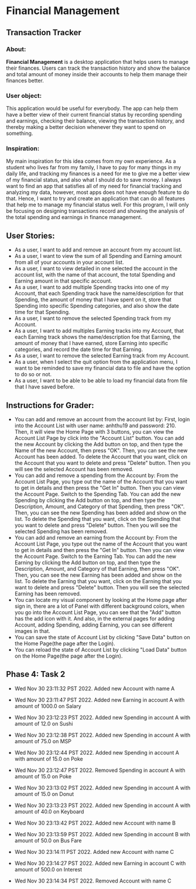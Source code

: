 # Financial Management

## Transaction Tracker

### About:
**Financial Management** is a desktop application that helps users to manage their finances. 
Users can track the transaction history and show the balance and total amount of money inside 
their accounts to help them manage their finances better.

### User object:
This application would be useful for everybody. The app can help them have a better view of
their current financial status by recording spending and earnings, checking their balance, 
viewing the transaction history, and thereby making a better decision whenever they want 
to spend on something.

### Inspiration:
My main inspiration for this idea comes from my own experience. As a student who lives far
from my family, I have to pay for many things in my daily life, and tracking my finances
is a need for me to give me a better view of my financial status, and also what I should
do to save money. I always want to find an app that satisfies all of my need for financial
tracking and analyzing my data, however, most apps does not have enough feature to do that. 
Hence, I want to try and create an application that can do all features that help me to 
manage my financial status well. For this program, I will only be focusing on designing 
transactions record and showing the analysis of the total spending and earnings in finance 
management.

## User Stories:
- As a user, I want to add and remove an account from my account list.
- As a user, I want to view the sum of all Spending and Earning amount from all of your accounts in your account list.
- As a user, I want to view detailed in one selected the account in the account list, with the name of
that account, the total Spending and Earning amount in that specific account.
- As a user, I want to add multiple Spending tracks into one of my Account, that each Spending track have the name/description for that 
Spending, the amount of money that I have spent on it, store that Spending into specific Spending categories, and also 
show the date time for that Spending.
- As a user, I want to remove the selected Spending track from my Account.
- As a user, I want to add multiples Earning tracks into my Account, that each Earning track shows the name/description foe that Earning,
the amount of money that I have earned, store Earning into specific categories, and record the date time for that 
Earning.
- As a user, I want to remove the selected Earning track from my Account.
- As a user, when I select the quit option from the application menu, I want to be reminded to save my 
financial data to file and have the option to do so or not.
- As a user, I want to be able to be able to load my financial data from file that I have saved before.

## Instructions for Grader:
- You can add and remove an account from the account list by: First, login into the Account List with user name: 
anhthu19 and password: 210. Then, it will view the Home Page with 3 buttons, you can view the Account List Page by click 
into the "Account List" button. You can add the new Account by clicking the Add button on top, and then type the Name of 
the new Account, then press "OK". Then, you can see the new Account has been added. To delete the Account that you want,
click on the Account that you want to delete and press "Delete" button. Then you will see the selected Account has been
removed.
- You can add and remove a spending from the Account by: From the Account List Page, you type out the name of the 
Account that you want to get in details and then press the "Get In" button. Then you can view the Account Page. Switch
to the Spending Tab. You can add the new Spending by clicking the Add button on top, and then type the Description, 
Amount, and Category of that Spending, then press "OK". Then, you can see the new Spending has been added 
and show on the list. To delete the Spending that you want, click on the Spending that you want to delete and press 
"Delete" button. Then you will see the selected Spending has been removed.
- You can add and remove an earning from the Account by: From the Account List Page, you type out the name of the
Account that you want to get in details and then press the "Get In" button. Then you can view the Account Page. Switch
to the Earning Tab. You can add the new Earning by clicking the Add button on top, and then type the Description,
Amount, and Category of that Earning, then press "OK". Then, you can see the new Earning has been added
and show on the list. To delete the Earning that you want, click on the Earning that you want to delete and press
"Delete" button. Then you will see the selected Earning has been removed.
- You can locate my visual component by looking at the Home page after sign in, there are a lot of Panel with different 
background colors, when you go into the Account List Page, you can see that the "Add" button has the add icon with it. 
And also, in the external pages for adding Account, adding Spending, adding Earning, you can see different images in that.
- You can save the state of Account List by clicking "Save Data" button on the Home Page(the page after the Login).
- You can reload the state of Account List by clicking "Load Data" button on the Home Page(the page after the Login).

## Phase 4: Task 2
- Wed Nov 30 23:11:32 PST 2022. Added new Account with name A

- Wed Nov 30 23:11:47 PST 2022. Added new Earning in account A with amount of 1000.0 on Salary

- Wed Nov 30 23:12:23 PST 2022. Added new Spending in account A with amount of 12.0 on Sushi

- Wed Nov 30 23:12:38 PST 2022. Added new Spending in account A with amount of 75.0 on MSP

- Wed Nov 30 23:12:44 PST 2022. Added new Spending in account A with amount of 15.0 on Poke

- Wed Nov 30 23:12:47 PST 2022. Removed Spending in account A with amount of 15.0 on Poke

- Wed Nov 30 23:13:02 PST 2022. Added new Spending in account A with amount of 15.0 on Donut

- Wed Nov 30 23:13:23 PST 2022. Added new Spending in account A with amount of 40.0 on Keyboard

- Wed Nov 30 23:13:42 PST 2022. Added new Account with name B

- Wed Nov 30 23:13:59 PST 2022. Added new Spending in account B with amount of 50.0 on Bus Fare

- Wed Nov 30 23:14:11 PST 2022. Added new Account with name C

- Wed Nov 30 23:14:27 PST 2022. Added new Earning in account C with amount of 500.0 on Interest

- Wed Nov 30 23:14:34 PST 2022. Removed Account with name C

